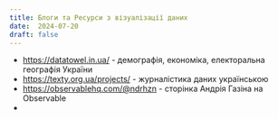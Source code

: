 ```yaml
---
title: Блоги та Ресурси з візуалізації даних
date:  2024-07-20
draft: false
---
```


* https://datatowel.in.ua/ - демографія, економіка, електоральна географія України
* https://texty.org.ua/projects/ - журналістика даних українською
* https://observablehq.com/@ndrhzn - сторінка Андрія Газіна на Observable
* 